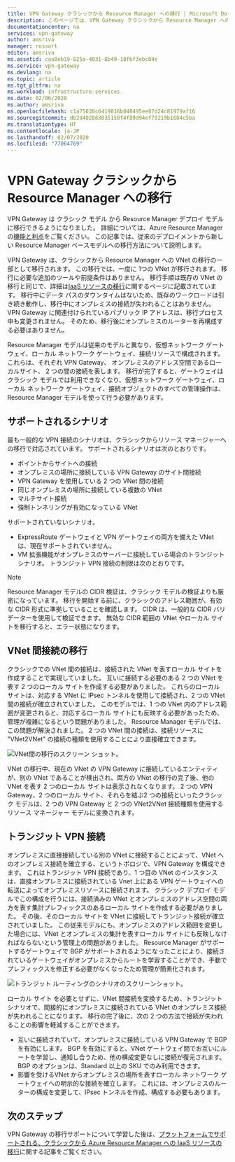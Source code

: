 ```yaml
---
title: VPN Gateway クラシックから Resource Manager への移行 | Microsoft Docs
description: このページでは、VPN Gateway クラシックから Resource Manager への移行の概要を示します。
documentationcenter: na
services: vpn-gateway
author: amsriva
manager: rossort
editor: amsriva
ms.assetid: caa8eb19-825a-4031-8b49-18fbf3ebc04e
ms.service: vpn-gateway
ms.devlang: na
ms.topic: article
ms.tgt_pltfrm: na
ms.workload: infrastructure-services
ms.date: 02/06/2020
ms.author: amsriva
ms.openlocfilehash: c1a75630c6419816b048495ee87d24c81979af16
ms.sourcegitcommit: db2d402883035150f4f89d94ef79219b1604c5ba
ms.translationtype: HT
ms.contentlocale: ja-JP
ms.lasthandoff: 02/07/2020
ms.locfileid: "77064769"
---
```

# <a name="vpn-gateway-classic-to-resource-manager-migration"></a>VPN Gateway クラシックから Resource Manager への移行
VPN Gateway は クラシック モデル から Resource Manager デプロイ モデルに移行できるようになりました。 詳細については、Azure Resource Manager の[機能と利点](../azure-resource-manager/management/overview.md)をご覧ください。 この記事では、従来のデプロイメントから新しい Resource Manager ベースモデルへの移行方法について説明します。 

VPN Gateway は、クラシックから Resource Manager への VNet の移行の一部として移行されます。 この移行では、一度に 1つの VNet が移行されます。 移行に必要な追加のツールや前提条件はありません。 移行手順は既存の VNet の移行と同じで、詳細は[IaaS リソースの移行](../virtual-machines/windows/migration-classic-resource-manager-ps.md)に関するページに記載されています。 移行中にデータ パスのダウンタイムはないため、既存のワークロードは引き続き動作し、移行中にオンプレミスの接続が失われることはありません。 VPN Gateway に関連付けられているパブリック IP アドレスは、移行プロセス中も変更されません。 そのため、移行後にオンプレミスのルーターを再構成する必要はありません。  

Resource Manager モデルは従来のモデルと異なり、仮想ネットワーク ゲートウェイ、ローカル ネットワーク ゲートウェイ、接続リソースで構成されます。 これらは、それぞれ VPN Gateway、 オンプレミスのアドレス空間であるローカルサイト、 2 つの間の接続を表します。 移行が完了すると、ゲートウェイはクラシック モデルでは利用できなくなり、仮想ネットワーク ゲートウェイ、ローカル ネットワーク ゲートウェイ、接続オブジェクトのすべての管理操作は、Resource Manager モデルを使って行う必要があります。

## <a name="supported-scenarios"></a>サポートされるシナリオ
最も一般的な VPN 接続のシナリオは、クラシックからリソース マネージャーへの移行で対応されています。 サポートされるシナリオは次のとおりです。

* ポイントからサイトへの接続
* オンプレミスの場所に接続している VPN Gateway のサイト間接続
* VPN Gateway を使用している 2 つの VNet 間の接続
* 同じオンプレミスの場所に接続している複数の VNet
* マルチサイト接続
* 強制トンネリングが有効になっている VNet

サポートされていないシナリオ。  

* ExpressRoute ゲートウェイと VPN ゲートウェイの両方を備えた VNet は、現在サポートされていません。
* VM 拡張機能がオンプレミスのサーバーに接続している場合のトランジット シナリオ。 トランジット VPN 接続の制限は次のとおりです。

> [!NOTE]
> Resource Manager モデルの CIDR 検証は、クラシック モデルの検証よりも厳密になっています。 移行を開始する前に、クラシックのアドレス範囲が、有効な CIDR 形式に準拠していることを確認します。 CIDR は、一般的な CIDR バリデーターを使用して検証できます。 無効な CIDR 範囲の VNet やローカル サイトを移行すると、エラー状態になります。
> 
> 

## <a name="vnet-to-vnet-connectivity-migration"></a>VNet 間接続の移行
クラシックでの VNet 間の接続は、接続された VNet を表すローカル サイトを作成することで実現していました。 互いに接続する必要のある 2 つの VNet を表す 2 つのローカル サイトを作成する必要がありました。 これらのローカル サイトは、対応する VNet に IPsec トンネルを使用して接続され、2 つの VNet 間の接続が確立されていました。 このモデルでは、1 つの VNet 内のアドレス範囲が変更されると、対応するローカル サイトにも反映する必要があったため、管理が複雑になるという問題がありました。 Resource Manager モデルでは、この問題が解決されました。 2 つの VNet 間の接続は、接続リソースに "VNet2VNet" の接続の種類を使用することにより直接確立できます。 

![VNet間の移行のスクリーン ショット。](./media/vpn-gateway-migration/migration1.png)

VNet の移行中、現在の VNet の VPN Gateway に接続しているエンティティが、別の VNet であることが検出され、両方の VNet の移行の完了後、他の VNet を表す 2 つのローカル サイトは表示されなくなります。 2 つの VPN Gateway、2 つのローカル サイト、それらを結ぶ2 つの接続といったクラシック モデルは、2 つの VPN Gateway と 2 つの VNet2VNet 接続種類を使用するリソース マネージャー モデルに変換されます。

## <a name="transit-vpn-connectivity"></a>トランジット VPN 接続
オンプレミスに直接接続している別の VNet に接続することによって、VNet へのオンプレミス接続を確立する、というトポロジで、VPN Gateway を構成できます。 これはトランジット VPN 接続であり、1 つ目の VNet のインスタンスは、直接オンプレミスに接続されている Vnet 上にある VPN ゲートウェイへの転送によってオンプレミスリソースに接続されます。 クラシック デプロイ モデルでこの構成を行うには、接続済みの VNet とオンプレミスのアドレス空間の両方を表す集計プレフィックスのあるローカル サイトを作成する必要がありました。 その後、そのローカル サイトを VNet に接続してトランジット接続が確立されていました。 この従来モデルにも、オンプレミスのアドレス範囲を変更した場合には、VNet とオンプレミスの集計を表すローカル サイトにも反映しなければならないという管理上の問題がありました。 Resource Manager がサポートするゲートウェイで BGP がサポートされるようになったことにより、接続されているゲートウェイがオンプレミスからルートを学習することができ、手動でプレフィックスを修正する必要がなくなったため管理が簡素化されます。

![トランジット ルーティングのシナリオのスクリーンショット。](./media/vpn-gateway-migration/migration2.png)

ローカル サイト を必要とせずに、VNet 間接続を変換するため、トランジット シナリオで、間接的にオンプレミスに接続されている VNet のオンプレミス接続が失われることになります。 移行の完了後に、次の 2 つの方法で接続が失われることの影響を軽減することができます。 

* 互いに接続されていて、オンプレミスに接続している VPN Gateway で BGP を有効にします。 BGP を有効にすると、VNet ゲートウェイ間でお互いにルートを学習し、通知し合うため、他の構成変更なしに接続が復元されます。 BGP のオプションは、Standard 以上の SKU でのみ利用できます。
* 影響を受けるVNet からオンプレミスの場所を表すローカル ネットワーク ゲートウェイへの明示的な接続を確立します。 これには、オンプレミスのルーターの構成を変更して、IPsec トンネルを作成、構成する必要もあります。

## <a name="next-steps"></a>次のステップ
VPN Gateway の移行サポートについて学習した後は、[プラットフォームでサポートされる、クラシックから Azure Resource Manager への IaaS リソースの移行](../virtual-machines/windows/migration-classic-resource-manager-ps.md)に関する記事をご覧ください。

